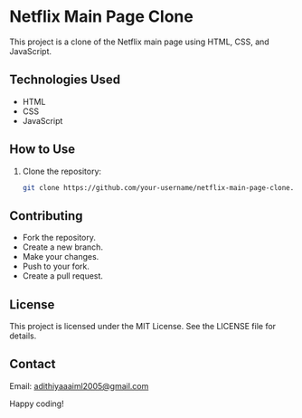 # Netflix Main Page Clone

This project is a clone of the Netflix main page using HTML, CSS, and JavaScript.

## Technologies Used

- HTML
- CSS
- JavaScript

## How to Use

1. Clone the repository:
   ```bash
   git clone https://github.com/your-username/netflix-main-page-clone.git
   
## Contributing

  - Fork the repository.
  - Create a new branch.
  - Make your changes.
  - Push to your fork.
  - Create a pull request.
   
## License

This project is licensed under the MIT License. See the LICENSE file for details.

## Contact

Email: adithiyaaaiml2005@gmail.com

Happy coding!
